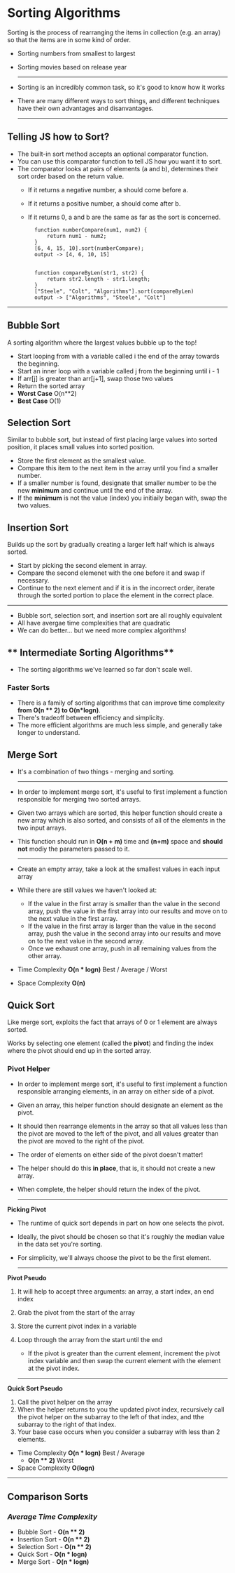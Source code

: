 # Sorting Algorithms

Sorting is the process of rearranging the items in collection (e.g. an array) so that the items are in some kind of order.

- Sorting numbers from smallest to largest
- Sorting movies based on release year
    
    ---

- Sorting is an incredibly common task, so it's good to know how it works
- There are many different ways to sort things, and different techniques have their own advantages and disanvantages.

    ---

## Telling JS how to Sort?
- The built-in sort method accepts an optional comparator function.
- You can use this comparator function to tell JS how you want it to sort.
- The comparator looks at pairs of elements (a and b), determines their sort order based on the return value.
    - If it returns a negative number, a should come before a.
    - If it returns a positive number, a should come after b.
    - If it returns 0, a and b are the same as far as the sort is concerned.

            function numberCompare(num1, num2) {
                return num1 - num2;
            }
            [6, 4, 15, 10].sort(numberCompare);
            output -> [4, 6, 10, 15]


            function compareByLen(str1, str2) {
                return str2.length - str1.length;
            }
            ["Steele", "Colt", "Algorithms"].sort(compareByLen)
            output -> ["Algorithms", "Steele", "Colt"]

---

## Bubble Sort  

A sorting algorithm where the largest values bubble up to the top!

- Start looping from with a variable called i the end of the array towards the beginning.
- Start an inner loop with a variable called j from the beginning until i - 1
- If arr[j] is greater than arr[j+1], swap those two values
- Return the sorted array
- **Worst Case** O(n**2)
- **Best Case** O(1)

## Selection Sort

Similar to bubble sort, but instead of first placing large values into sorted position, it places small values into sorted position.

- Store the first element as the smallest value.
- Compare this item to the next item in the array until you find a smaller number.
- If a smaller number is found, designate that smaller number to be the new **minimum** and continue until the end of the array.
- If the **minimum** is not the value (index) you initiaily began with, swap the two values.

## Insertion Sort

Builds up the sort by gradually creating a larger left half which is always sorted.

- Start by picking the second element in array.
- Compare the second elemenet with the one before it and swap if necessary.
- Continue to the next element and if it is in the incorrect order, iterate through the sorted portion to place the element in the correct place.

---

- Bubble sort, selection sort, and insertion sort are all roughly equivalent
- All have avergae time complexities that are quadratic
- We can do better... but we need more complex algorithms!

## ** Intermediate Sorting Algorithms**

- The sorting algorithms we've learned so far don't scale well.

### **Faster Sorts**

- There is a family of sorting algorithms that can improve time complexity **from O(n ** 2) to O(n*logn)**.
- There's tradeoff between efficiency and simplicity.
- The more efficient algorithms are much less simple, and generally take longer to understand.


## Merge Sort

- It's a combination of two things - merging and sorting.

    ---
- In order to implement merge sort, it's useful to first implement a function responsible for merging two sorted arrays.
- Given two arrays which are sorted, this helper function should create a new array which is also sorted, and consists of all of the elements in the two input arrays.
- This function should run in **O(n + m)** time and **(n+m)** space and **should not** modiy the parameters passed to it.

    ---

- Create an empty array, take a look at the smallest values in each input array
- While there are still values we haven't looked at:
    - If the  value in the first array is smaller than the value in the second array, push the value in the first array into our results and move on to the next value in the first array.
    - If the value in the first array is larger than the value in the second array, push the value in the second array into our results and move on to the next value in the second array.
    - Once we exhaust one array, push in all remaining values from the other array.
- Time Complexity **O(n * logn)** Best / Average / Worst  
- Space Complexity **O(n)**

## Quick Sort

Like merge sort, exploits the fact that arrays of 0 or 1 element are always sorted.

Works by selecting one element (called the **pivot**) and finding the index where the pivot should end up in the sorted array.

### **Pivot Helper**

- In order to implement merge sort, it's useful to first implement a function responsible arranging elements, in an array on either side of a pivot.
- Given an array, this helper function should designate an element as the pivot.
- It should then rearrange elements in the array so that all values less than the pivot are moved to the left of the pivot, and all values greater than the pivot are moved to the right of the pivot.
- The order of elements on either side of the pivot doesn't matter!
- The helper should do this **in place**, that is, it should not create a new array.
- When complete, the helper should return the index of the pivot.

    ---
**Picking Pivot**
- The runtime of quick sort depends in part on how one selects the pivot.
- Ideally, the pivot should be chosen so that it's roughly the median value in the data set you're sorting.
- For simplicity, we'll always choose the pivot to be the first element. 

    ---
**Pivot Pseudo**
1. It will help to accept three arguments: an array, a start index, an end index
2. Grab the pivot from the start of the array
3. Store the current pivot index in a variable
4. Loop through the array from the start until the end
    - If the pivot is greater than the current element, increment the pivot index variable and then swap the current element with the element at the pivot index.

    ---
**Quick Sort Pseudo**
1. Call the pivot helper on the array
2. When the helper returns to you the updated pivot index, recursively call the pivot helper on the subarray to the left of that index, and tthe subarray to the right of that index.
3. Your base case occurs when you consider a subarray with less than 2 elements.

- Time Complexity **O(n * logn)** Best / Average
    - **O(n ** 2)** Worst
- Space Complexity **O(logn)**

---

## **Comparison Sorts**

### *Average Time Complexity*
- Bubble Sort - **O(n ** 2)**
- Insertion Sort - **O(n ** 2)**
- Selection Sort - **O(n ** 2)**
- Quick Sort - **O(n * logn)**
- Merge Sort - **O(n * logn)**

